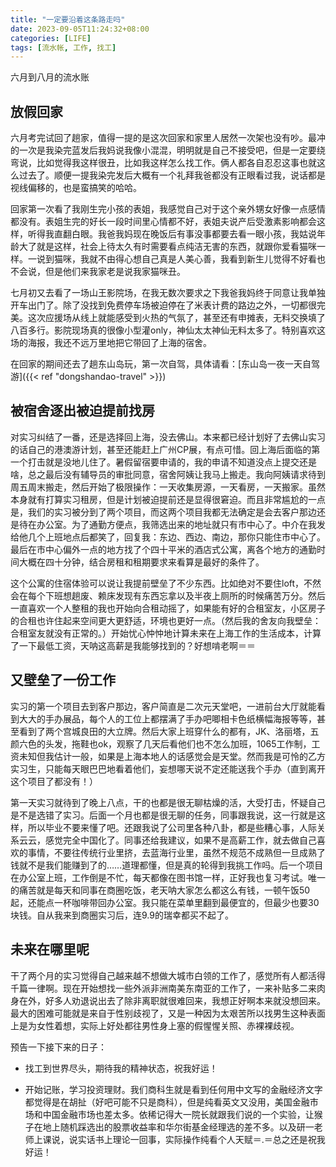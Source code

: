 ```yaml
---
title: "一定要沿着这条路走吗"
date: 2023-09-05T11:24:32+08:00
categories: [LIFE]
tags: [流水帐, 工作, 找工]
---
```


六月到八月的流水账

## 放假回家

六月考完试回了趟家，值得一提的是这次回家和家里人居然一次架也没有吵。最冲的一次是我染完蓝发后我妈说我像小混混，明明就是自己不接受吧，但是一定要绕弯说，比如觉得我这样很丑，比如我这样怎么找工作。俩人都各自忍忍这事也就这么过去了。顺便一提我染完发后大概有一个礼拜我爸都没有正眼看过我，说话都是视线偏移的，也是蛮搞笑的哈哈。

回家第一次看了我刚生完小孩的表姐，我感觉自己对于这个亲外甥女好像一点感情都没有。表姐生完的好长一段时间里心情都不好，表姐夫说产后受激素影响都会这样，听得我直翻白眼。我爸我妈现在晚饭后有事没事都要去看一眼小孩，我姑说年龄大了就是这样，社会上待太久有时需要看点纯洁无害的东西，就跟你爱看猫咪一样。一说到猫咪，我就不由得心想自己真是人美心善，我看到新生儿觉得不好看也不会说，但是他们来我家老是说我家猫咪丑。

七月初又去看了一场山王影院场，在我无数次要求之下我爸我妈终于同意让我单独开车出门了。除了没找到免费停车场被迫停在了米表计费的路边之外，一切都很完美。这次应援场从线上就能感受到火热的气氛了，甚至还有申摊表，无料交换填了八百多行。影院现场真的很像小型灌only，神仙太太神仙无料太多了。特别喜欢这场的海报，我还不远万里地把它带回了上海的宿舍。

在回家的期间还去了趟东山岛玩，第一次自驾，具体请看：[东山岛一夜一天自驾游]({{< ref "dongshandao-travel" >}})

## 被宿舍逐出被迫提前找房

对实习纠结了一番，还是选择回上海，没去佛山。本来都已经计划好了去佛山实习的话自己的港澳游计划，甚至还能赶上广州CP展，有点可惜。回上海后面临的第一个打击就是没地儿住了。暑假留宿要申请的，我的申请不知道没点上提交还是啥，总之最后没有辅导员的审批同意，宿舍阿姨让我马上搬走。我向阿姨请求待到周五周末搬走，然后开始了极限操作：一天收集房源，一天看房，一天搬家。虽然本身就有打算实习租房，但是计划被迫提前还是显得很窘迫。而且非常尴尬的一点是，我们的实习被分到了两个项目，而这两个项目我都无法确定是会去客户那边还是待在办公室。为了通勤方便点，我筛选出来的地址就只有市中心了。中介在我发给他几个上班地点后都笑了，回复我：东边、西边、南边，那你只能住市中心了。最后在市中心偏外一点的地方找了个四十平米的酒店式公寓，离各个地方的通勤时间大概在四十分钟，结合房租和租期要求来看算是最好的条件了。

这个公寓的住宿体验可以说让我提前壁垒了不少东西。比如绝对不要住loft，不然会在每个下班想趟废、赖床发现有东西忘拿以及半夜上厕所的时候痛苦万分。然后一直喜欢一个人整租的我也开始向合租动摇了，如果能有好的合租室友，小区房子的合租也许住起来空间更大更舒适，环境也更好一点。（然后我的舍友向我壁垒：合租室友就没有正常的。）开始忧心忡忡地计算未来在上海工作的生活成本，计算了一下最低工资，天呐这高薪是我能够找到的？好想啃老啊＝＝

## 又壁垒了一份工作
实习的第一个项目去到客户那边，客户简直是二次元天堂吧，一进前台大厅就能看到大大的手办展品，每个人的工位上都摆满了手办吧唧相卡色纸横幅海报等等，甚至看到了两个宫城良田的大立牌。然后大家上班穿什么的都有，JK、洛丽塔，五颜六色的头发，拖鞋也ok，观察了几天后看他们也不怎么加班，1065工作制，工资未知但我估计一般，如果是上海本地人的话感觉会是天堂。然而我是可怜的乙方实习生，只能每天眼巴巴地看着他们，妄想哪天说不定还能送我个手办（直到离开这个项目了都没有！）

第一天实习就待到了晚上八点，干的也都是很无聊枯燥的活，大受打击，怀疑自己是不是选错了实习。后面一个月也都是很无聊的任务，同事跟我说，这一行就是这样，所以毕业不要来懂了吧。还跟我说了公司里各种八卦，都是些糟心事，人际关系云云，感觉完全中国化了。同事还给我建议，如果不是高薪工作，就去做自己喜欢的事情，不要往传统行业里挤，去蓝海行业里，虽然不规范不成熟但一旦成熟了钱就不是我们能赚到了的……道理都懂，但是真的轮得到我挑工作吗。后一个项目在办公室上班，工作倒是不忙，每天都像在图书馆一样，正好我也复习考试。唯一的痛苦就是每天和同事在商圈吃饭，老天呐大家怎么都这么有钱，一顿午饭50起，还能点一杯咖啡带回办公室。我只能在菜单里翻到最便宜的，但最少也要30块钱。自从我来到商圈实习后，连9.9的瑞幸都买不起了。

## 未来在哪里呢
干了两个月的实习觉得自己越来越不想做大城市白领的工作了，感觉所有人都活得千篇一律啊。现在开始想找一些外派非洲南美东南亚的工作了，一来补贴多二来肉身在外，好多人劝退说出去了除非离职就很难回来，我想正好啊本来就没想回来。最大的困难可能就是来自于性别歧视了，又是一种因为太艰苦所以找男生这种表面上是为女性着想，实际上好处都往男性身上塞的假惺惺关照、赤裸裸歧视。


预告一下接下来的日子：

- 找工到世界尽头，期待我的精神状态，祝我好运！

- 开始记账，学习投资理财。我们商科生就是看到任何用中文写的金融经济文字都觉得是在胡扯（好吧可能不只是商科），但是纯看英文又没用，美国金融市场和中国金融市场也差太多。依稀记得大一院长就跟我们说的一个实验，让猴子在地上随机踩选出的股票收益率和华尔街基金经理选的差不多。以及研一老师上课说，说实话书上理论一回事，实际操作纯看个人天赋＝.＝总之还是祝我好运！






